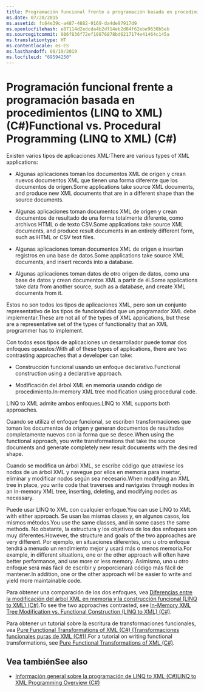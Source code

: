 ```yaml
---
title: Programación funcional frente a programación basada en procedimientos (LINQ to XML) (C#)
ms.date: 07/20/2015
ms.assetid: fc64e39c-a487-4882-9169-da4de97917d9
ms.openlocfilehash: e87114d2edcda4b2df14eb2d84f62ebe9638b5eb
ms.sourcegitcommit: 986f836f72ef10876878bd6217174e41464c145a
ms.translationtype: HT
ms.contentlocale: es-ES
ms.lasthandoff: 08/19/2019
ms.locfileid: "69594250"
---
```

# <a name="functional-vs-procedural-programming-linq-to-xml-c"></a><span data-ttu-id="3811c-102">Programación funcional frente a programación basada en procedimientos (LINQ to XML) (C#)</span><span class="sxs-lookup"><span data-stu-id="3811c-102">Functional vs. Procedural Programming (LINQ to XML) (C#)</span></span>
<span data-ttu-id="3811c-103">Existen varios tipos de aplicaciones XML:</span><span class="sxs-lookup"><span data-stu-id="3811c-103">There are various types of XML applications:</span></span>  
  
- <span data-ttu-id="3811c-104">Algunas aplicaciones toman los documentos XML de origen y crean nuevos documentos XML que tienen una forma diferente que los documentos de origen.</span><span class="sxs-lookup"><span data-stu-id="3811c-104">Some applications take source XML documents, and produce new XML documents that are in a different shape than the source documents.</span></span>  
  
- <span data-ttu-id="3811c-105">Algunas aplicaciones toman documentos XML de origen y crean documentos de resultado de una forma totalmente diferente, como archivos HTML o de texto CSV.</span><span class="sxs-lookup"><span data-stu-id="3811c-105">Some applications take source XML documents, and produce result documents in an entirely different form, such as HTML or CSV text files.</span></span>  
  
- <span data-ttu-id="3811c-106">Algunas aplicaciones toman documentos XML de origen e insertan registros en una base de datos.</span><span class="sxs-lookup"><span data-stu-id="3811c-106">Some applications take source XML documents, and insert records into a database.</span></span>  
  
- <span data-ttu-id="3811c-107">Algunas aplicaciones toman datos de otro origen de datos, como una base de datos y crean documentos XML a partir de él.</span><span class="sxs-lookup"><span data-stu-id="3811c-107">Some applications take data from another source, such as a database, and create XML documents from it.</span></span>  
  
 <span data-ttu-id="3811c-108">Estos no son todos los tipos de aplicaciones XML, pero son un conjunto representativo de los tipos de funcionalidad que un programador XML debe implementar.</span><span class="sxs-lookup"><span data-stu-id="3811c-108">These are not all of the types of XML applications, but these are a representative set of the types of functionality that an XML programmer has to implement.</span></span>  
  
 <span data-ttu-id="3811c-109">Con todos esos tipos de aplicaciones un desarrollador puede tomar dos enfoques opuestos:</span><span class="sxs-lookup"><span data-stu-id="3811c-109">With all of these types of applications, there are two contrasting approaches that a developer can take:</span></span>  
  
- <span data-ttu-id="3811c-110">Construcción funcional usando un enfoque declarativo.</span><span class="sxs-lookup"><span data-stu-id="3811c-110">Functional construction using a declarative approach.</span></span>  
  
- <span data-ttu-id="3811c-111">Modificación del árbol XML en memoria usando código de procedimiento.</span><span class="sxs-lookup"><span data-stu-id="3811c-111">In-memory XML tree modification using procedural code.</span></span>  
  
 <span data-ttu-id="3811c-112">LINQ to XML admite ambos enfoques.</span><span class="sxs-lookup"><span data-stu-id="3811c-112">LINQ to XML supports both approaches.</span></span>  
  
 <span data-ttu-id="3811c-113">Cuando se utiliza el enfoque funcional, se escriben transformaciones que toman los documentos de origen y generan documentos de resultados completamente nuevos con la forma que se desee.</span><span class="sxs-lookup"><span data-stu-id="3811c-113">When using the functional approach, you write transformations that take the source documents and generate completely new result documents with the desired shape.</span></span>  
  
 <span data-ttu-id="3811c-114">Cuando se modifica un árbol XML, se escribe código que atraviese los nodos de un árbol XML y navegue por ellos en memoria para insertar, eliminar y modificar nodos según sea necesario.</span><span class="sxs-lookup"><span data-stu-id="3811c-114">When modifying an XML tree in place, you write code that traverses and navigates through nodes in an in-memory XML tree, inserting, deleting, and modifying nodes as necessary.</span></span>  
  
 <span data-ttu-id="3811c-115">Puede usar LINQ to XML con cualquier enfoque.</span><span class="sxs-lookup"><span data-stu-id="3811c-115">You can use LINQ to XML with either approach.</span></span> <span data-ttu-id="3811c-116">Se usan las mismas clases y, en algunos casos, los mismos métodos.</span><span class="sxs-lookup"><span data-stu-id="3811c-116">You use the same classes, and in some cases the same methods.</span></span> <span data-ttu-id="3811c-117">No obstante, la estructura y los objetivos de los dos enfoques son muy diferentes.</span><span class="sxs-lookup"><span data-stu-id="3811c-117">However, the structure and goals of the two approaches are very different.</span></span> <span data-ttu-id="3811c-118">Por ejemplo, en situaciones diferentes, uno u otro enfoque tendrá a menudo un rendimiento mejor y usará más o menos memoria.</span><span class="sxs-lookup"><span data-stu-id="3811c-118">For example, in different situations, one or the other approach will often have better performance, and use more or less memory.</span></span> <span data-ttu-id="3811c-119">Asimismo, uno u otro enfoque será más fácil de escribir y proporcionará código más fácil de mantener.</span><span class="sxs-lookup"><span data-stu-id="3811c-119">In addition, one or the other approach will be easier to write and yield more maintainable code.</span></span>  
  
 <span data-ttu-id="3811c-120">Para obtener una comparación de los dos enfoques, vea [Diferencias entre la modificación del árbol XML en memoria y la construcción funcional (LINQ to XML) (C#)](./in-memory-xml-tree-modification-vs-functional-construction-linq-to-xml.md).</span><span class="sxs-lookup"><span data-stu-id="3811c-120">To see the two approaches contrasted, see [In-Memory XML Tree Modification vs. Functional Construction (LINQ to XML) (C#)](./in-memory-xml-tree-modification-vs-functional-construction-linq-to-xml.md).</span></span>  
  
 <span data-ttu-id="3811c-121">Para obtener un tutorial sobre la escritura de transformaciones funcionales, vea [Pure Functional Transformations of XML (C#) (Transformaciones funcionales puras de XML (C#))](./introduction-to-pure-functional-transformations.md).</span><span class="sxs-lookup"><span data-stu-id="3811c-121">For a tutorial on writing functional transformations, see [Pure Functional Transformations of XML (C#)](./introduction-to-pure-functional-transformations.md).</span></span>  
  
## <a name="see-also"></a><span data-ttu-id="3811c-122">Vea también</span><span class="sxs-lookup"><span data-stu-id="3811c-122">See also</span></span>

- [<span data-ttu-id="3811c-123">Información general sobre la programación de LINQ to XML (C#)</span><span class="sxs-lookup"><span data-stu-id="3811c-123">LINQ to XML Programming Overview (C#)</span></span>](./linq-to-xml-overview.md)
